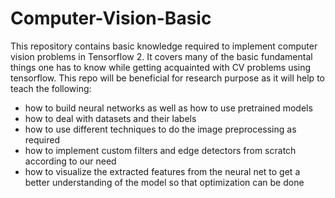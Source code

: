 # Computer-Vision-Basic
This repository contains basic knowledge required to implement computer vision problems in Tensorflow 2. It covers many of the basic fundamental things one has to know while getting acquainted with CV problems using tensorflow. This repo will be beneficial for research purpose as it will help to teach the following:
* how to build neural networks as well as how to use pretrained models
* how to deal with datasets and their labels
* how to use different techniques to do the image preprocessing as required
* how to implement custom filters and edge detectors from scratch according to our need
* how to visualize the extracted features from the neural net to get a better understanding of the model so that optimization can be done 
